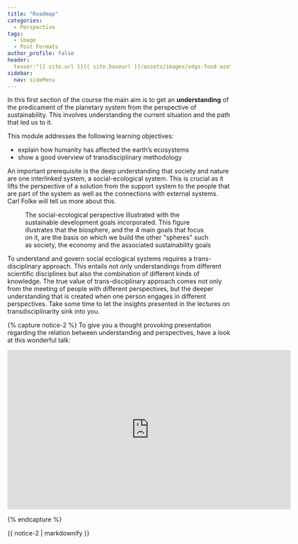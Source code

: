 ```yaml
---
title: "Roadmap"
categories:
  - Perspective
tags:
  - image
  - Post Formats
author_profile: false
header:
  teaser:"{{ site.url }}{{ site.baseurl }}/assets/images/sdgs-food-azote-web.jpg"
sidebar:
  nav: sideMenu
---
```

In this first section of the course the main aim is to get an __understanding__ of the predicament of the planetary system from the perspective of sustainability. This involves understanding the current situation and the path that led us to it.

This module addresses the following learning objectives:

* explain how humanity has affected the earth’s ecosystems
* show a good overview of transdisciplinary methodology

An important prerequisite is the deep understanding that society and nature are one interlinked system, a social-ecological system. This is crucial as it lifts the perspective of a solution from the support system to the people that are part of the system as well as the connections with external systems. Carl Folke will tell us more about this.

<figure class="align-center">
  <img src="{{ site.url }}{{ site.baseurl }}/assets/images/sdgs-food-azote.jpg" alt="">
  <figcaption>The social-ecological perspective illustrated with the sustainable development goals incorporated. This figure illustrates that the biosphere, and the 4 main goals that focus on it, are the basis on which we build the other "spheres" such as society, the economy and the associated sustainability goals</figcaption>
</figure>

To understand and govern social ecological systems requires a trans-disciplinary approach. This entails not only understandings from different scientific disciplines but also the combination of different kinds of knowledge. The true value of trans-disciplinary approach comes not only from the meeting of people with different perspectives, but the deeper understanding that is created when one person engages in different perspectives. Take some time to let the insights presented in the lectures on transdisciplinarity sink into you.

{% capture notice-2 %}
To give you a thought provoking presentation regarding the relation between understanding and perspectives, have a look at this wonderful talk:

<iframe src="https://embed.ted.com/talks/roger_antonsen_math_is_the_hidden_secret_to_understanding_the_world" width="640" height="360" frameborder="0" scrolling="no" webkitAllowFullScreen mozallowfullscreen allowFullScreen></iframe>

{% endcapture %}
<div class="notice--success">{{ notice-2 | markdownify }}</div>
